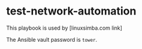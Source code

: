 # test-network-automation
This playbook is used by [linuxsimba.com link]

The Ansible vault password is ``tower``.
